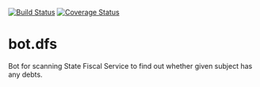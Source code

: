 [![Build Status](https://travis-ci.org/ITVaan/bot.dfs.svg?branch=master)](https://travis-ci.org/ITVaan/bot.dfs)
[![Coverage Status](https://coveralls.io/repos/github/ITVaan/bot.dfs/badge.svg?branch=master)](https://coveralls.io/github/ITVaan/bot.dfs?branch=master)

# bot.dfs

Bot for scanning State Fiscal Service to find out whether given subject has any debts.
